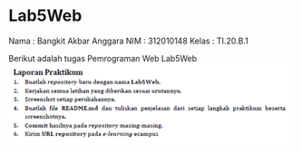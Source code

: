 # Lab5Web

Nama  : Bangkit Akbar Anggara
NIM   : 312010148
Kelas : TI.20.B.1

Berikut adalah tugas Pemrograman Web Lab5Web
![Screenshot_36.png](Pic/Screenshot_36.png)
